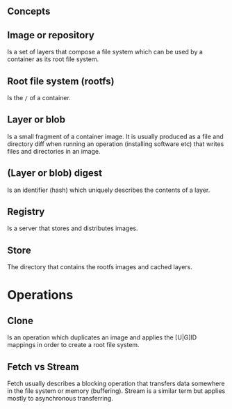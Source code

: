 ## Concepts

## Image or repository

Is a set of layers that compose a file system which can be used by a container
as its root file system.

## Root file system (rootfs)

Is the `/` of a container.

## Layer or blob

Is a small fragment of a container image. It is usually produced as a file and
directory diff when running an operation (installing software etc) that writes
files and directories in an image.

## (Layer or blob) digest

Is an identifier (hash) which uniquely describes the contents of a layer.

## Registry

Is a server that stores and distributes images.

## Store

The directory that contains the rootfs images and cached layers.

# Operations

## Clone

Is an operation which duplicates an image and applies the [U|G]ID mappings in
order to create a root file system.

## Fetch vs Stream

Fetch usually describes a blocking operation that transfers data somewhere in
the file system or memory (buffering). Stream is a similar term but applies
mostly to asynchronous transferring.

